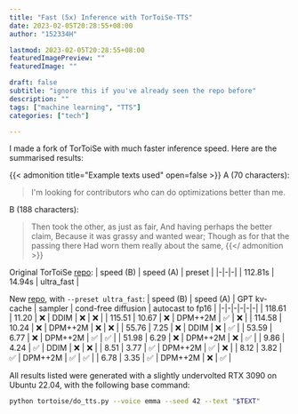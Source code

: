 ```yaml
---
title: "Fast (5x) Inference with TorToiSe-TTS"
date: 2023-02-05T20:28:55+08:00
author: "152334H"

lastmod: 2023-02-05T20:28:55+08:00
featuredImagePreview: ""
featuredImage: ""

draft: false
subtitle: "ignore this if you've already seen the repo before"
description: ""
tags: ["machine learning", "TTS"]
categories: ["tech"]

---
```


I made a fork of TorToiSe with much faster inference speed. Here are the summarised results:

<!--more-->

{{< admonition title="Example texts used" open=false >}}
A (70 characters):
> I'm looking for contributors who can do optimizations better than me.

B (188 characters):
> Then took the other, as just as fair,
> And having perhaps the better claim,
> Because it was grassy and wanted wear;
> Though as for that the passing there
> Had worn them really about the same,
{{</ admonition >}}

Original TorToiSe [repo](https://github.com/neonbjb/tortoise-tts):
| speed (B) | speed (A) | preset |
|-|-|-|
| 112.81s | 14.94s | ultra_fast |

New [repo](https://github.com/152334H/tortoise-tts), with `--preset ultra_fast`:
| speed (B) | speed (A) | GPT kv-cache | sampler | cond-free diffusion | autocast to fp16 |
|-|-|-|-|-|-|
|  118.61   |   11.20   | ❌           | DDIM    | ❌                  | ❌               |
|  115.51   |   10.67   | ❌           | DPM++2M | ✅                  | ❌               |
|  114.58   |   10.24   | ❌           | DPM++2M | ❌                  | ❌               |
|   55.76   |    7.25   | ❌           | DDIM    | ❌                  | ✅               |
|   53.59   |    6.77   | ❌           | DPM++2M | ✅                  | ✅               |
|   51.98   |    6.29   | ❌           | DPM++2M | ❌                  | ✅               |
|    9.86   |    4.24   | ✅           | DDIM    | ❌                  | ❌               |
|    8.51   |    3.77   | ✅           | DPM++2M | ✅                  | ❌               |
|    8.12   |    3.82   | ✅           | DPM++2M | ✅                  | ✅               |
|    6.78   |    3.35   | ✅           | DPM++2M | ❌                  | ✅               |

All results listed were generated with a slightly undervolted RTX 3090 on Ubuntu 22.04, with the following base command:

```sh
python tortoise/do_tts.py --voice emma --seed 42 --text "$TEXT"
```
